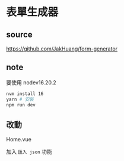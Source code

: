 # 表單生成器

## source

<https://github.com/JakHuang/form-generator>

## note

要使用 nodev16.20.2

```sh
nvm install 16
yarn # 安裝
npm run dev
```

## 改動

Home.vue

加入 `匯入 json` 功能
